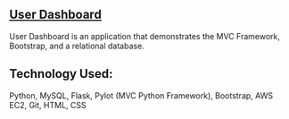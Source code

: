 ## [User Dashboard](http://user-dashboard.alexw.tech/)


User Dashboard is an application that demonstrates the MVC Framework, Bootstrap, and a relational database.


## Technology Used:


Python, MySQL, Flask, Pylot (MVC Python Framework), Bootstrap, AWS EC2, Git, HTML, CSS
